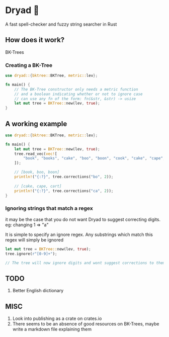 # Dryad 🌴
A fast spell-checker and fuzzy string searcher in Rust 

## How does it work?
BK-Trees 

### Creating a BK-Tree
```rust
use dryad::{bktree::BKTree, metric::lev};

fn main() {
    // The BK-Tree constructor only needs a metric function
    // and a boolean indicating whether or not to ignore case
    // can use any fn of the form: fn(&str, &str) -> usize
    let mut tree = BKTree::new(lev, true);    
}
```


## A working example

```rust
use dryad::{bktree::BKTree, metric::lev};

fn main() {
    let mut tree = BKTree::new(lev, true);
    tree.read_vec(vec![
        "book", "books", "cake", "boo", "boon", "cook", "cake", "cape", "cart",
    ]);

    // [book, boo, boon]
    println!("{:?}", tree.corrections("bo", 2));
    
    // [cake, cape, cart]
    println!("{:?}", tree.corrections("ca", 2));
}
```

### Ignoring strings that match a regex
it may be the case that you do not want Dryad to suggest correcting digits. eg: changing 1 => "a"

It is simple to specify an ignore regex. Any substrings which match this regex will simply be ignored

```rust
let mut tree = BKTree::new(lev, true);
tree.ignore(r"[0-9]+");

// The tree will now ignore digits and wont suggest corrections to them
```

## TODO
1. Better English dictionary

## MISC
1. Look into publishing as a crate on crates.io
2. There seems to be an absence of good resources on BK-Trees, maybe write a markdown file explaining them